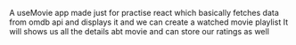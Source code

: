 A useMovie app made just for practise react which basically fetches data from omdb api and displays it and we can create a watched movie playlist It will shows us all the details abt movie and can store our ratings as well
